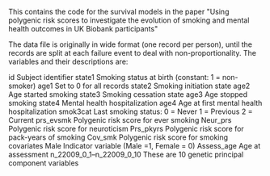 
This contains the code for the survival models in the paper "Using polygenic risk scores to investigate the evolution of smoking and mental health outcomes in UK Biobank participants"

The data file is originally in wide format (one record per person), until the records are split at each failure event to deal with non-proportionality. The variables and their descriptions are:

id	                        Subject identifier
state1	                    Smoking status at birth (constant: 1 = non-smoker)
age1	                      Set to 0 for all records
state2	                    Smoking initiation state
age2	                      Age started smoking
state3	                    Smoking cessation state
age3	                      Age stopped smoking
state4	                    Mental health hospitalization
age4	                      Age at first mental health hospitalization
smok3cat	                  Last smoking status:
                                0 = Never
                                1 = Previous
                                2 = Current
prs_evsmk	                  Polygenic risk score for ever smoking
Neur_prs	                  Polygenic risk score for neuroticism
Prs_pkyrs	                  Polygenic risk score for pack-years of smoking
Cov_smk	                    Polygenic risk score for smoking covariates
Male	                      Indicator variable (Male =1, Female = 0)
Assess_age	                Age at assessment
n_22009_0_1–n_22009_0_10	  These are 10 genetic principal component variables

